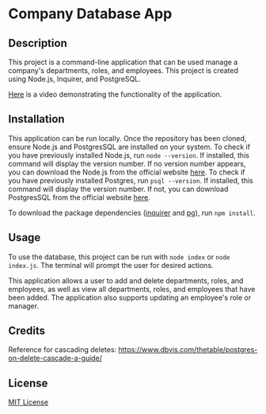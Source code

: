 # Company Database App

## Description

This project is a command-line application that can be used manage a company's departments, roles, and employees. This project is created using Node.js, Inquirer, and PostgreSQL.

[Here]() is a video demonstrating the functionality of the application.

## Installation

This application can be run locally. Once the repository has been cloned, ensure Node.js and PostgresSQL are installed on your system. To check if you have previously installed Node.js, run `node --version`. If installed, this command will display the version number. If no version number appears, you can download the Node.js from the official website [here](https://nodejs.org/en/download/package-manager). To check if you have previously installed Postgres, run `psql --version`. If installed, this command will display the version number. If not, you can download PostgresSQL from the official website [here](https://www.postgresql.org/download/).

To download the package dependencies ([inquirer](https://www.npmjs.com/package/inquirer) and [pg](https://www.npmjs.com/package/pg)), run `npm install`.

## Usage

To use the database, this project can be run with `node index` or `node index.js`. The terminal will prompt the user for desired actions.

This application allows a user to add and delete departments, roles, and employees, as well as view all departments, roles, and employees that have been added. The application also supports updating an employee's role or manager. 

## Credits

Reference for cascading deletes: https://www.dbvis.com/thetable/postgres-on-delete-cascade-a-guide/

## License

[MIT License](https://opensource.org/license/mit)
